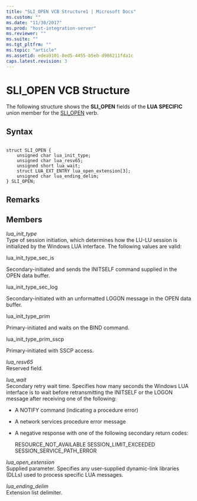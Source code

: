 ```yaml
---
title: "SLI_OPEN VCB Structure1 | Microsoft Docs"
ms.custom: ""
ms.date: "11/30/2017"
ms.prod: "host-integration-server"
ms.reviewer: ""
ms.suite: ""
ms.tgt_pltfrm: ""
ms.topic: "article"
ms.assetid: edea9101-8ed5-4455-b5eb-d986211fda1c
caps.latest.revision: 3
---
```

# SLI_OPEN VCB Structure
The following structure shows the **SLI_OPEN** fields of the **LUA SPECIFIC** union member for the [SLI_OPEN](../HIS2010/sli-open1.md) verb.  
  
## Syntax  
  
```  
  
struct SLI_OPEN {  
    unsigned char lua_init_type;  
    unsigned char lua_resv65;  
    unsigned short lua_wait;  
    struct LUA_EXT_ENTRY lua_open_extension[3];  
    unsigned char lua_ending_delim;  
} SLI_OPEN;  
```  
  
## Remarks  
  
## Members  
 *lua_init_type*  
 Type of session initiation, which determines how the LU-LU session is initialized by the Windows LUA interface. The following values are valid:  
  
 lua_init_type_sec_is  
  
 Secondary-initiated and sends the INITSELF command supplied in the OPEN data buffer.  
  
 lua_init_type_sec_log  
  
 Secondary-initiated with an unformatted LOGON message in the OPEN data buffer.  
  
 lua_init_type_prim  
  
 Primary-initiated and waits on the BIND command.  
  
 lua_init_type_prim_sscp  
  
 Primary-initiated with SSCP access.  
  
 *lua_resv65*  
 Reserved field.  
  
 *lua_wait*  
 Secondary retry wait time. Specifies how many seconds the Windows LUA interface is to wait before retransmitting the INITSELF or the LOGON message after receiving one of the following:  
  
-   A NOTIFY command (indicating a procedure error)  
  
-   A network services procedure error message  
  
-   A negative response with one of the following secondary return codes:  
  
     RESOURCE_NOT_AVAILABLE SESSION_LIMIT_EXCEEDED SESSION_SERVICE_PATH_ERROR  
  
 *lua_open_extension*  
 Supplied parameter. Specifies any user-supplied dynamic-link libraries (DLLs) used to process specific LUA messages.  
  
 *lua_ending_delim*  
 Extension list delimiter.
